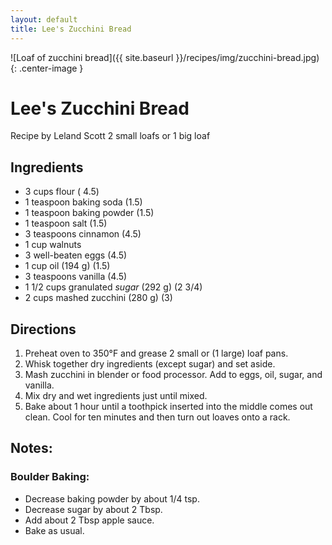 ```yaml
---
layout: default
title: Lee's Zucchini Bread
---
```

![Loaf of zucchini bread]({{ site.baseurl }}/recipes/img/zucchini-bread.jpg){: .center-image }

# Lee's Zucchini Bread
Recipe by Leland Scott
2 small loafs or 1 big loaf

## Ingredients
- 3 cups flour ( 4.5)
- 1 teaspoon baking soda (1.5)
- 1 teaspoon baking powder (1.5)
- 1 teaspoon salt (1.5)
- 3 teaspoons cinnamon (4.5)
- 1 cup walnuts
- 3 well-beaten eggs (4.5)
- 1 cup oil (194 g) (1.5)
- 3 teaspoons vanilla (4.5)
- 1 1/2 cups granulated *sugar* (292 g) (2 3/4)
- 2 cups mashed zucchini (280 g) (3)

## Directions
1. Preheat oven to 350°F and grease 2 small or (1 large) loaf pans.
2. Whisk together dry ingredients (except sugar) and set aside.
3. Mash zucchini in blender or food processor.
Add to eggs, oil, sugar, and vanilla.
4. Mix dry and wet ingredients just until mixed.
5. Bake about 1 hour until a toothpick inserted into the middle comes out clean. Cool for ten
minutes and then turn out loaves onto a rack.

## Notes:
### Boulder Baking:
* Decrease baking powder by about 1/4 tsp.
* Decrease sugar by about 2 Tbsp.
* Add about 2 Tbsp apple sauce.
* Bake as usual.
